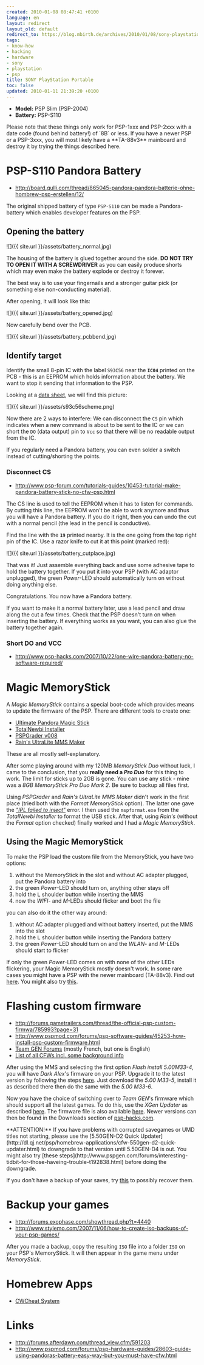 ```yaml
---
created: 2010-01-08 08:47:41 +0100
language: en
layout: redirect
layout_old: default
redirect_to: https://blog.mbirth.de/archives/2010/01/08/sony-playstation-portable.html
tags:
- know-how
- hacking
- hardware
- sony
- playstation
- psp
title: SONY PlayStation Portable
toc: false
updated: 2010-01-11 21:39:20 +0100
---
```


* **Model:** PSP Slim (PSP-2004)
* **Battery:** PSP-S110

<p><div class="noteclassic" markdown="1">
Please note that these things only work for PSP-1xxx and PSP-2xxx with a date code (found behind battery!) of `8B` or
less. If you have a newer PSP or a PSP-3xxx, you will most likely have a **TA-88v3** mainboard and destroy it by trying
the things described here.
</div></p>


PSP-S110 Pandora Battery
========================

* <http://board.gulli.com/thread/865045-pandora-pandora-batterie-ohne-hombrew-psp-erstellen/12/>

The original shipped battery of type `PSP-S110` can be made a Pandora-battery which enables developer features on the PSP.


Opening the battery
-------------------

![]({{ site.url }}/assets/battery_normal.jpg)

The housing of the battery is glued together around the side. **DO NOT TRY TO OPEN IT WITH A SCREWDRIVER** as you can
easily produce shorts which may even make the battery explode or destroy it forever.

The best way is to use your fingernails and a stronger guitar pick (or something else non-conducting material).

After opening, it will look like this:

![]({{ site.url }}/assets/battery_opened.jpg)

Now carefully bend over the PCB.

![]({{ site.url }}/assets/battery_pcbbend.jpg)


Identify target
---------------

Identify the small 8-pin IC with the label `S93C56` near the **`IC04`** printed on the PCB - this is an EEPROM which
holds information about the battery. We want to stop it sending that information to the PSP.

Looking at a [data sheet](http://www.alldatasheet.com/view.jsp?sSearchword=S93C56), we will find this picture:

![]({{ site.url }}/assets/s93c56scheme.png)

Now there are 2 ways to interfere: We can disconnect the `CS` pin which indicates when a new command is about to be
sent to the IC or we can short the `DO` (data output) pin to `Vcc` so that there will be no readable output from the IC.

If you regularly need a Pandora battery, you can even solder a switch instead of cutting/shorting the points.

### Disconnect CS

* <http://www.psp-forum.com/tutorials-guides/10453-tutorial-make-pandora-battery-stick-no-cfw-psp.html>

The CS line is used to tell the EEPROM when it has to listen for commands. By cutting this line, the EEPROM won't be
able to work anymore and thus you will have a Pandora battery. If you do it right, then you can undo the cut with a
normal pencil (the lead in the pencil is conductive).

Find the line with the **`19`** printed nearby. It is the one going from the top right pin of the IC. Use a razor knife
to cut it at this point (marked red):

![]({{ site.url }}/assets/battery_cutplace.jpg)

That was it! Just assemble everything back and use some adhesive tape to hold the battery together. If you put it into
your PSP (with AC adaptor unplugged), the green *Power*-LED should automatically turn on without doing anything else.

Congratulations. You now have a Pandora battery.

<p><div class="notetip">
If you want to make it a normal battery later, use a lead pencil and draw along the cut a few times. Check that the PSP
doesn't turn on when inserting the battery. If everything works as you want, you can also glue the battery together again.
</div></p>


### Short DO and VCC

* <http://www.psp-hacks.com/2007/10/22/one-wire-pandora-battery-no-software-required/>


Magic MemoryStick
=================

A *Magic MemoryStick* contains a special boot-code which provides means to update the firmware of the PSP. There are
different tools to create one:

* [Ultimate Pandora Magic Stick](http://www.psp-hacks.com/file/1326)
* [TotalNewbi Installer](http://www.megaupload.com/?d=gvzi5ne4)
* [PSPGrader v008](http://pspslimhacks.com/psp-grader-v008/)
* [Rain's UltraLite MMS Maker](http://pspslimhacks.com/rains-ultralite-mms-maker-for-500-m33-4/)

These are all mostly self-explanatory.

After some playing around with my 120MB *MemoryStick Duo* without luck, I came to the conclusion, that you **really need
a *Pro Duo*** for this thing to work. The limit for sticks up to 2GB is gone. You can use any stick - mine was a *8GB
MemoryStick Pro Duo Mark 2*. Be sure to backup all files first.

Using *PSPGrader* and *Rain's UltraLite MMS Maker* didn't work in the first place (tried both with the *Format
MemoryStick* option). The latter one gave the *["IPL failed to inject"](http://www.psp-hacks.com/forums/archive/index.php/t-232186.html)*
error. I then used the `mspformat.exe` from the *TotalNewbi Installer* to format the USB stick. After that, using
*Rain's* (without the *Format* option checked) finally worked and I had a *Magic MemoryStick*.


Using the Magic MemoryStick
---------------------------

To make the PSP load the custom file from the MemoryStick, you have two options:

1. without the MemoryStick in the slot and without AC adapter plugged, put the Pandora battery into
1. the green *Power*-LED should turn on, anything other stays off
1. hold the <kbd>L</kbd> shoulder button while inserting the MMS
1. now the *WIFI*- and *M*-LEDs should flicker and boot the file

you can also do it the other way around:

1. without AC adapter plugged and without battery inserted, put the MMS into the slot
1. hold the <kbd>L</kbd> shoulder button while inserting the Pandora battery
1. the green *Power*-LED should turn on and the *WLAN*- and *M*-LEDs should start to flicker

If only the green *Power*-LED comes on with none of the other LEDs flickering, your Magic MemoryStick mostly doesn't
work. In some rare cases you might have a PSP with the newer mainboard (TA-88v3). Find out [here](http://www.dcemu.co.uk/vbulletin/showthread.php?t=183671).
You might also try [this](http://www.qj.net/psp/homebrew-applications/dark-alex-releases-ta-088v3-identifier-find-out-if-your-psp-is-unhackable.html).


Flashing custom firmware
========================

* <http://forums.gametrailers.com/thread/the-official-psp-custom-firmwa/785993?page=31>
* <http://www.pspmod.com/forums/psp-software-guides/45253-how-install-psp-custom-firmware.html>
* [Team GEN Forums](http://www.pspgen.com/forums/) (mostly French, but one is English)
* [List of all CFWs incl. some background info](http://alek.dark-alex.org/pspwiki/index.php/Custom_Firmwares)

After using the MMS and selecting the first option *Flash install 5.00M33-4*, you will have *Dark Alex*'s firmware on
your PSP. Upgrade it to the latest version by following the steps [here](http://www.atmaxplorer.com/2008/10/psp-custom-firmware-500-m33-is-released/2/).
Just download the *5.00 M33-5*, install it as described there then do the same with the *5.00 M33-6*.

Now you have the choice of switching over to *Team GEN*'s firmware which should support all the latest games. To do
this, use the *XGen Updater* as described [here](http://www.atmaxplorer.com/2009/12/install-psp-custom-firmware-5-50-gen-d3/).
The firmware file is also available [here](http://www.psp-hacks.com/file/1873). Newer versions can then be found in the
Downloads section of [psp-hacks.com](http://www.psp-hacks.com/category/39).

<p><div class="noteimportant" markdown="1">
**ATTENTION!** If you have problems with corrupted savegames or UMD titles not starting, please use the [5.50GEN-D2 Quick Updater](http://dl.qj.net/psp/homebrew-applications/cfw-550gen-d2-quick-updater.html)
to downgrade to that version until 5.50GEN-D4 is out. You might also try [these steps](http://www.pspgen.com/forums/interesting-tidbit-for-those-haveing-trouble-t192838.html)
before doing the downgrade.

If you don't have a backup of your saves, try [this](http://www.maxconsole.net/forums/showpost.php?s=a3670fea1205db04755ba1c6f42f65aa&p=1122026&postcount=3)
to possibly recover them.
</div></p>


Backup your games
=================

* <http://forums.exophase.com/showthread.php?t=4440>
* <http://www.stylemo.com/2007/11/06/how-to-create-iso-backups-of-your-psp-games/>

After you made a backup, copy the resulting `ISO` file into a folder `ISO` on your PSP's MemoryStick. It will then
appear in the game menu under *MemoryStick*.


Homebrew Apps
=============

* [CWCheat System](http://cwcheat.consoleworld.org/index.php)


Links
=====

* <http://forums.afterdawn.com/thread_view.cfm/591203>
* <http://www.pspmod.com/forums/psp-hardware-guides/28603-guide-using-pandoras-battery-easy-way-but-you-must-have-cfw.html>